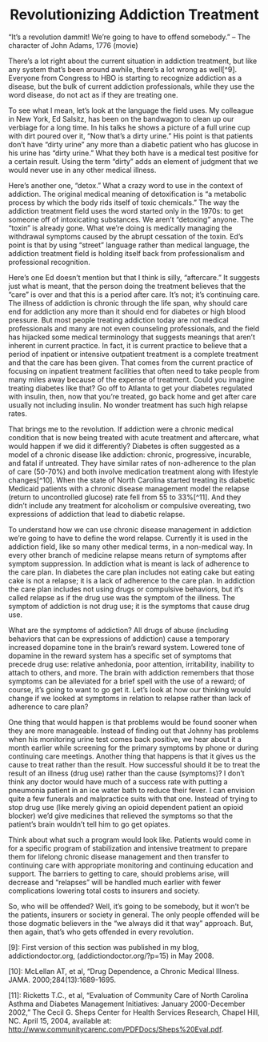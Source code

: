 <center><h1>Revolutionizing Addiction Treatment</h1></center>

“It’s a revolution dammit! We’re going to have to offend somebody.” – The
character of John Adams, 1776 (movie)

There’s a lot right about the current situation in addiction treatment, but like
any system that’s been around awhile, there’s a lot wrong as well[^9]. Everyone from
Congress to HBO is starting to recognize addiction as a disease, but the bulk of
current addiction professionals, while they use the word disease, do not act as if
they are treating one.

To see what I mean, let’s look at the language the field uses. My colleague in
New York, Ed Salsitz, has been on the bandwagon to clean up our verbiage for a
long time. In his talks he shows a picture of a full urine cup with dirt poured
over it, “Now that’s a dirty urine.” His point is that patients don’t have
“dirty urine” any more than a diabetic patient who has glucose in his urine has
“dirty urine.” What they both have is a medical test positive for a certain
result. Using the term “dirty” adds an element of judgment that we would never
use in any other medical illness.

Here’s another one, “detox.” What a crazy word to use in the context of
addiction. The original medical meaning of detoxification is “a metabolic
process by which the body rids itself of toxic chemicals.” The way the
addiction treatment field uses the word started only in the 1970s: to get
someone off of intoxicating substances. We aren’t “detoxing” anyone. The “toxin”
is already gone. What we’re doing is medically managing the withdrawal symptoms
caused by the abrupt cessation of the toxin. Ed’s point is that by using
“street” language rather than medical language, the addiction treatment field
is holding itself back from professionalism and professional recognition.

Here’s one Ed doesn’t mention but that I think is silly, “aftercare.” It
suggests just what is meant, that the person doing the treatment believes
that the “care” is over and that this is a period after care. It’s not; it’s
continuing care. The illness of addiction is chronic through the life span, why
should care end for addiction any more than it should end for diabetes or high
blood pressure. But most people treating addiction today are not medical
professionals and many are not even counseling professionals, and the field has
hijacked some medical terminology that suggests meanings that aren’t inherent
in current practice. In fact, it is current practice to believe that a period of
inpatient or intensive outpatient treatment is a complete treatment and that the
care has been given. That comes from the current practice of focusing on
inpatient treatment facilities that often need to take people from many miles
away because of the expense of treatment. Could you imagine treating diabetes
like that? Go off to Atlanta to get your diabetes regulated with insulin, then,
now that you’re treated, go back home and get after care usually not including
insulin. No wonder treatment has such high relapse rates.

That brings me to the revolution. If addiction were a chronic medical condition
that is now being treated with acute treatment and aftercare, what would happen
if we did it differently? Diabetes is often suggested as a model of a chronic
disease like addiction: chronic, progressive, incurable, and fatal if untreated.
They have similar rates of non-adherence to the plan of care (50-70%) and both
involve medication treatment along with lifestyle changes[^10]. When the state of
North Carolina started treating its diabetic Medicaid patients with a chronic
disease management model the relapse (return to uncontrolled glucose) rate fell
from 55 to 33%[^11]. And they didn’t include any treatment for alcoholism or
compulsive overeating, two expressions of addiction that lead to diabetic
relapse.

To understand how we can use chronic disease management in addiction we’re going
to have to define the word relapse. Currently it is used in the addiction field,
like so many other medical terms, in a non-medical way. In every other branch of
medicine relapse means return of symptoms after symptom suppression. In
addiction what is meant is lack of adherence to the care plan. In diabetes the
care plan includes not eating cake but eating cake is not a relapse; it is a
lack of adherence to the care plan. In addiction the care plan includes not
using drugs or compulsive behaviors, but it’s called relapse as if the drug use
was the symptom of the illness. The symptom of addiction is not drug use; it is
the symptoms that cause drug use.

What are the symptoms of addiction? All drugs of abuse (including behaviors that
can be expressions of addiction) cause a temporary increased dopamine tone in
the brain’s reward system. Lowered tone of dopamine in the reward system has a
specific set of symptoms that precede drug use: relative anhedonia, poor
attention, irritability, inability to attach to others, and more. The brain
with addiction remembers that those symptoms can be alleviated for a brief spell
with the use of a reward; of course, it’s going to want to go get it. Let’s
look at how our thinking would change if we looked at symptoms in relation to
relapse rather than lack of adherence to care plan?

One thing that would happen is that problems would be found sooner when they are
more manageable. Instead of finding out that Johnny has problems when his
monitoring urine test comes back positive, we hear about it a month earlier
while screening for the primary symptoms by phone or during continuing care
meetings. Another thing that happens is that it gives us the cause to treat
rather than the result. How successful should it be to treat the result of an
illness (drug use) rather than the cause (symptoms)? I don’t think any doctor
would have much of a success rate with putting a pneumonia patient in an ice
water bath to reduce their fever. I can envision quite a few funerals and
malpractice suits with that one. Instead of trying to stop drug use (like
merely giving an opioid dependent patient an opioid blocker) we’d give medicines
that relieved the symptoms so that the patient’s brain wouldn’t tell him to go
get opiates.

Think about what such a program would look like. Patients would come in for a
specific program of stabilization and intensive treatment to prepare them for
lifelong chronic disease management and then transfer to continuing care with
appropriate monitoring and continuing education and support. The barriers to
getting to care, should problems arise, will decrease and “relapses” will be
handled much earlier with fewer complications lowering total costs to insurers
and society.

So, who will be offended? Well, it’s going to be somebody, but it won’t be the
patients, insurers or society in general. The only people offended will be those
dogmatic believers in the “we always did it that way” approach. But, then again,
that’s who gets offended in every revolution.


[9]: First version of this section was published in my blog, addictiondoctor.org, (addictiondoctor.org/?p=15) in May 2008.

[10]: McLellan AT, et al, “Drug Dependence, a Chronic Medical Illness. JAMA. 2000;284(13):1689-1695.

[11]: Ricketts T.C., et al, “Evaluation of Community Care of North Carolina Asthma and Diabetes Management Initiatives: January 2000-December 2002,” The Cecil G. Sheps Center for Health Services Research, Chapel Hill, NC. April 15, 2004, available at: http://www.communitycarenc.com/PDFDocs/Sheps%20Eval.pdf.
